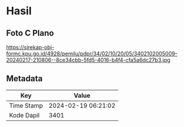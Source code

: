 # Hasil

## Foto C Plano

https://sirekap-obj-formc.kpu.go.id/4928/pemilu/pdpr/34/02/10/20/05/3402102005009-20240217-210806--8ce34cbb-5fd5-4016-b4f4-cfa5a6dc27b3.jpg


## Metadata

| Key        | Value               |
| ---------- | ------------------- |
| Time Stamp | 2024-02-19 06:21:02 |
| Kode Dapil | 3401                |



